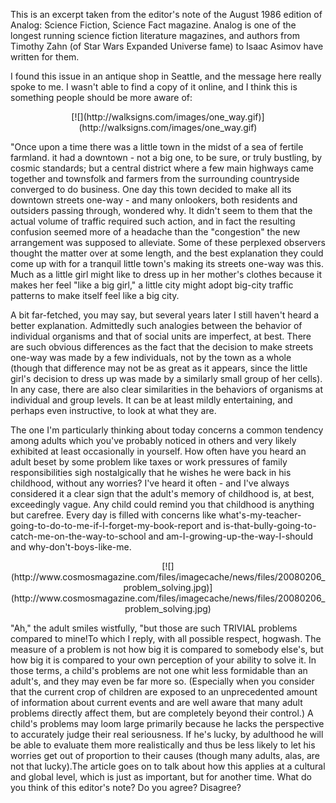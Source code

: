 This is an excerpt taken from the editor's note of the August 1986 edition of Analog: Science Fiction, Science Fact magazine. Analog is one of the longest running science fiction literature magazines, and authors from Timothy Zahn (of Star Wars Expanded Universe fame) to Isaac Asimov have written for them.

I found this issue in an antique shop in Seattle, and the message here really spoke to me. I wasn't able to find a copy of it online, and I think this is something people should be more aware of:

<div class="separator" style="clear: both; text-align: center;">[![](http://walksigns.com/images/one_way.gif)](http://walksigns.com/images/one_way.gif)</div>

"Once upon a time there was a little town in the midst of a sea of fertile farmland. it had a downtown - not a big one, to be sure, or truly bustling, by cosmic standards; but a central district where a few main highways came together and townsfolk and farmers from the surrounding countryside converged to do business. One day this town decided to make all its downtown streets one-way - and many onlookers, both residents and outsiders passing through, wondered why. It didn't seem to them that the actual volume of traffic required such action, and in fact the resulting confusion seemed more of a headache than the "congestion" the new arrangement was supposed to alleviate. Some of these perplexed observers thought the matter over at some length, and the best explanation they could come up with for a tranquil little town's making its streets one-way was this. Much as a little girl might like to dress up in her mother's clothes because it makes her feel "like a big girl," a little city might adopt big-city traffic patterns to make itself feel like a big city.

A bit far-fetched, you may say, but several years later I still haven't heard a better explanation. Admittedly such analogies between the behavior of individual organisms and that of social units are imperfect, at best. There are such obvious differences as the fact that the decision to make streets one-way was made by a few individuals, not by the town as a whole (though that difference may not be as great as it appears, since the little girl's decision to dress up was made by a similarly small group of her cells). In any case, there are also clear similarities in the behaviors of organisms at individual and group levels. It can be at least mildly entertaining, and perhaps even instructive, to look at what they are.

The one I'm particularly thinking about today concerns a common tendency among adults which you've probably noticed in others and very likely exhibited at least occasionally in yourself. How often have you heard an adult beset by some problem like taxes or work pressures of family responsibilities sigh nostalgically that he wishes he were back in his childhood, without any worries? I've heard it often - and I've always considered it a clear sign that the adult's memory of childhood is, at best, exceedingly vague. Any child could remind you that childhood is anything but carefree. Every day is filled with concerns like what's-my-teacher-going-to-do-to-me-if-I-forget-my-book-report and is-that-bully-going-to-catch-me-on-the-way-to-school and am-I-growing-up-the-way-I-should and why-don't-boys-like-me.

<div class="separator" style="clear: both; text-align: center;">[![](http://www.cosmosmagazine.com/files/imagecache/news/files/20080206_problem_solving.jpg)](http://www.cosmosmagazine.com/files/imagecache/news/files/20080206_problem_solving.jpg)</div>

"Ah," the adult smiles wistfully, "but those are such TRIVIAL problems compared to mine!To which I reply, with all possible respect, hogwash. The measure of a problem is not how big it is compared to somebody else's, but how big it is compared to your own perception of your ability to solve it. In those terms, a child's problems are not one whit less formidable than an adult's, and they may even be far more so. (Especially when you consider that the current crop of children are exposed to an unprecedented amount of information about current events and are well aware that many adult problems directly affect them, but are completely beyond their control.) A child's problems may loom large primarily because he lacks the perspective to accurately judge their real seriousness. If he's lucky, by adulthood he will be able to evaluate them more realistically and thus be less likely to let his worries get out of proportion to their causes (though many adults, alas, are not that lucky).The article goes on to talk about how this applies at a cultural and global level, which is just as important, but for another time. What do you think of this editor's note? Do you agree? Disagree?